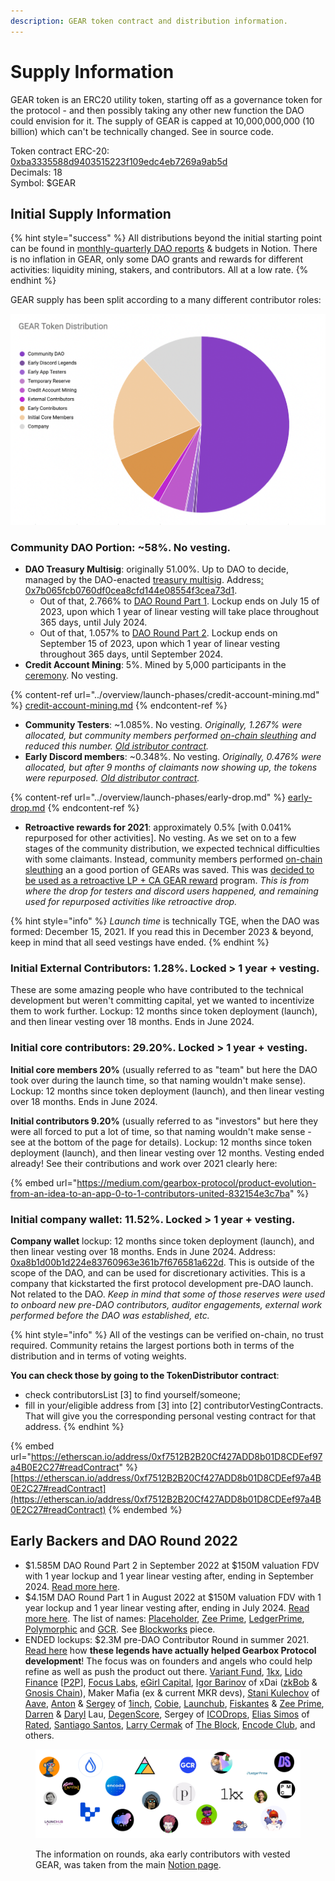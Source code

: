 ```yaml
---
description: GEAR token contract and distribution information.
---
```


# Supply Information

GEAR token is an ERC20 utility token, starting off as a governance token for the protocol - and then possibly taking any other new function the DAO could envision for it. The supply of GEAR is capped at 10,000,000,000 (10 billion) which can't be technically changed. See in source code.

Token contract ERC-20: [0xba3335588d9403515223f109edc4eb7269a9ab5d](https://etherscan.io/token/0xba3335588d9403515223f109edc4eb7269a9ab5d)\
Decimals: 18\
Symbol: $GEAR

## Initial Supply Information

{% hint style="success" %}
All distributions beyond the initial starting point can be found in [monthly-quarterly DAO reports](https://gearboxprotocol.notion.site/Monthly-Reports-6849871a9bae44dfb903531c0a997e8f) & budgets in Notion. There is no inflation in GEAR, only some DAO grants and rewards for different activities: liquidity mining, stakers, and contributors. All at a low rate.
{% endhint %}

GEAR supply has been split according to a many different contributor roles:

![Early community maintain majority of voting power. See governance page.](<../.gitbook/assets/Screen Shot 2021-12-10 at 18.26.31.png>)

### Community DAO Portion: \~58%. No vesting.

* **DAO Treasury Multisig**: originally 51.00%. Up to DAO to decide, managed by the DAO-enacted [treasury multisig](../governance/setup/guards-multisigs.md#financial-treasury-multisig-or-5-9). Address[: 0x7b065fcb0760df0cea8cfd144e08554f3cea73d1](https://etherscan.io/address/0x7b065fcb0760df0cea8cfd144e08554f3cea73d1).
  * Out of that, 2.766% to [DAO Round Part 1](https://gov.gearbox.fi/t/gip-10-strategic-dao-funding-proposal-part-1/1315/17). Lockup ends on July 15 of 2023, upon which 1 year of linear vesting will take place throughout 365 days, until July 2024.
  * Out of that, 1.057% to [DAO Round Part 2](https://gov.gearbox.fi/t/gip-18-dao-round-part-2-community-proposal/1374/112). Lockup ends on September 15 of 2023, upon which 1 year of linear vesting throughout 365 days, until September 2024.
* **Credit Account Mining**: 5%. Mined by 5,000 participants in the [ceremony](../overview/launch-phases/). No vesting.

{% content-ref url="../overview/launch-phases/credit-account-mining.md" %}
[credit-account-mining.md](../overview/launch-phases/credit-account-mining.md)
{% endcontent-ref %}

* **Community Testers**: \~1.085%. No vesting. _Originally, 1.267% were allocated, but community members performed_ [_on-chain sleuthing_](https://gov.gearbox.fi/t/botting-findings/88/148) _and reduced this number._ [_Old istributor contract_](https://etherscan.io/address/0xadc72d5c034c189f5c0b03c7bac21ac50b9d01f1)_._&#x20;
* **Early Discord members**: \~0.348%. No vesting. _Originally, 0.476% were allocated, but after 9 months of claimants now showing up, the tokens were repurposed._ [_Old distributor contract_](https://etherscan.io/address/0xadc72d5c034c189f5c0b03c7bac21ac50b9d01f1)_._&#x20;

{% content-ref url="../overview/launch-phases/early-drop.md" %}
[early-drop.md](../overview/launch-phases/early-drop.md)
{% endcontent-ref %}

* **Retroactive rewards for 2021**: approximately 0.5% \[with 0.041% repurposed for other activities]. No vesting. As we set on to a few stages of the community distribution, we expected technical difficulties with some claimants. Instead, community members performed [on-chain sleuthing](https://gov.gearbox.fi/t/botting-findings/88/148) an a good portion of GEARs was saved. This was [decided to be used as a retroactive LP + CA GEAR reward](https://gov.gearbox.fi/t/gip-22-gearbox-v2-liquidity-mining-programs/1550) program. _This is from where the drop for testers and discord users happened, and remaining used for repurposed activities like retroactive drop._

{% hint style="info" %}
_Launch time_ is technically TGE, when the DAO was formed: December 15, 2021. If you read this in December 2023 & beyond, keep in mind that all seed vestings have ended.
{% endhint %}

### Initial External Contributors: 1.28%. Locked > 1 year + vesting.

These are some amazing people who have contributed to the technical development but weren't committing capital, yet we wanted to incentivize them to work further. Lockup: 12 months since token deployment (launch), and then linear vesting over 18 months. Ends in June 2024.

### Initial сore contributors: 29.20%. Locked > 1 year + vesting.

**Initial core members 20%** (usually referred to as "team" but here the DAO took over during the launch time, so that naming wouldn't make sense). Lockup: 12 months since token deployment (launch), and then linear vesting over 18 months. Ends in June 2024.

**Initial contributors 9.20%** (usually referred to as "investors" but here they were all forced to put a lot of time, so that naming wouldn't make sense - see at the bottom of the page for details). Lockup: 12 months since token deployment (launch), and then linear vesting over 12 months. Vesting ended already! See their contributions and work over 2021 clearly here:

{% embed url="https://medium.com/gearbox-protocol/product-evolution-from-an-idea-to-an-app-0-to-1-contributors-united-832154e3c7ba" %}

### Initial company wallet: 11.52%. Locked > 1 year + vesting.

**Company wallet** lockup: 12 months since token deployment (launch), and then linear vesting over 18 months. Ends in June 2024. Address: [0xa8b1d00b1d224e83760963e361b7f676581a622d](https://etherscan.io/address/0xa8b1d00b1d224e83760963e361b7f676581a622d). This is outside of the scope of the DAO, and can be used for discretionary activities. This is a company that kickstarted the first protocol development pre-DAO launch. Not related to the DAO. _Keep in mind that some of those reserves were used to onboard new pre-DAO contributors, auditor engagements, external work performed before the DAO was established, etc._

{% hint style="info" %}
All of the vestings can be verified on-chain, no trust required. Community retains the largest portions both in terms of the distribution and in terms of voting weights.

**You can check those by going to the TokenDistributor contract**:

* check contributorsList \[3] to find yourself/someone;
* fill in your/eligible address from \[3] into \[2] contributorVestingContracts. That will give you the corresponding personal vesting contract for that address.
{% endhint %}

{% embed url="https://etherscan.io/address/0xf7512B2B20Cf427ADD8b01D8CDEef97a4B0E2C27#readContract" %}
[https://etherscan.io/address/0xf7512B2B20Cf427ADD8b01D8CDEef97a4B0E2C27#readContract](https://etherscan.io/address/0xf7512B2B20Cf427ADD8b01D8CDEef97a4B0E2C27#readContract)
{% endembed %}

## Early Backers and DAO Round 2022

* $1.585M DAO Round Part 2 in September 2022 at $150M valuation FDV with 1 year lockup and 1 year linear vesting after, ending in September 2024. [Read more here](https://gov.gearbox.fi/t/gip-18-dao-round-part-2-community-proposal/1374).
* $4.15M DAO Round Part 1 in August 2022 at $150M valuation FDV with 1 year lockup and 1 year linear vesting after, ending in July 2024. [Read more here](https://medium.com/gearbox-protocol/dao-monthly-update-july-2022-4ce73c8fac6). The list of names: [Placeholder](https://twitter.com/placeholdervc?lang=en), [Zee Prime](https://twitter.com/ZeePrimeCap), [LedgerPrime](https://twitter.com/ledger\_prime), [Polymorphic](https://twitter.com/polymorphiccap) and [GCR](https://twitter.com/Globalcoinrsrch). See [Blockworks](https://blockworks.co/gearbox-shifts-into-v2-with-4m-funding-boost/) piece.
* ENDED lockups: $2.3M pre-DAO Contributor Round in summer 2021. [Read here](https://medium.com/gearbox-protocol/product-evolution-from-an-idea-to-an-app-0-to-1-contributors-united-832154e3c7ba) how **these legends have actually helped Gearbox Protocol development**! The focus was on founders and angels who could help refine as well as push the product out there. [Variant Fund](https://twitter.com/variantfund), [1kx](https://twitter.com/1kxnetwork), [Lido Finance](https://twitter.com/LidoFinance) \[[P2P](https://twitter.com/P2Pvalidator)], [Focus Labs](https://twitter.com/fcslabs), [eGirl Capital](https://twitter.com/egirl\_capital), [Igor Barinov](https://twitter.com/barinov) of xDai ([zkBob](https://www.google.com/search?q=zkbob\&oq=zkbob\&aqs=chrome..69i57j69i59l2j69i60l2j69i61l2j69i60.771j0j7\&sourceid=chrome\&ie=UTF-8) & [Gnosis Chain](https://twitter.com/gnosischain)), Maker Mafia (ex & current MKR devs), [Stani Kulechov](https://twitter.com/StaniKulechov) of [Aave](https://twitter.com/AaveAave), [Anton](https://twitter.com/k06a) & [Sergey](https://twitter.com/deacix) of [1inch](https://twitter.com/1inch), [Cobie](https://twitter.com/cobie), [Launchub](https://twitter.com/LAUNCHub), [Fiskantes](https://twitter.com/Fiskantes) & [Zee Prime](https://twitter.com/zeeprimecap?lang=en), [Darren](https://twitter.com/Darrenlautf) & [Daryl](https://twitter.com/Daryllautk) Lau, [DegenScore](https://twitter.com/DegenScore), Sergey of [ICODrops](https://twitter.com/ICODrops), [Elias Simos](https://twitter.com/eliasimos) of [Rated](https://twitter.com/ratedw3b), [Santiago Santos](https://twitter.com/santiagoroel), [Larry Cermak](https://twitter.com/lawmaster) of [The Block](https://twitter.com/TheBlock\_\_), [Encode Club](https://twitter.com/encodeclub), and others.

<figure><img src="../.gitbook/assets/IMG_6227 1.png" alt=""><figcaption><p>The information on rounds, aka early contributors with vested GEAR, was taken from the main <a href="https://gearboxprotocol.notion.site/Gearbox-DAO-23966f122ae4421492819242b30a0e7a">Notion page</a>.</p></figcaption></figure>
